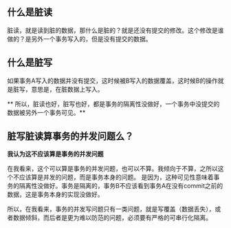 ## 什么是脏读
脏读，就是读到脏的数据，那什么是脏的？就是还没有提交的修改。这个修改是谁做的？是另外一个事务写入的，但是没有提交的数据。


## 什么是脏写
如果事务A写入的数据并没有提交，这时候被B写入的数据覆盖，这时候B的操作就是脏写，意思是，在脏数据上写入。


** 所以，脏读也好，脏写也好，都是事务的隔离性没做好，一个事务中没提交的数据被另外一个事务可见。**

## 脏写脏读算事务的并发问题么？

**我认为这不应该算是事务的并发问题**

在我看来，这个可以算是事务的并发问题，也可以不算。我倾向于不算，之所以这个不应该算是并发的问题，而是事务本身的问题。
是因为，这种可见性意味着事务的隔离性没做好。事务是隔离的，事务B不应该看到事务A在没有commit之前的数据，这是事务本身的实现没做好。

所以，在我看来，事务的并发写问题只有一类问题，就是写覆盖（数据丢失），或者数据倾斜，而后者是更为难以防范的问题，必须要有严格的可串行化隔离。
